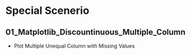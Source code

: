 # Special Scenerio

## 01_Matplotlib_Discountinuous_Multiple_Column
* Plot Multiple Unequal Column with Missing Values
